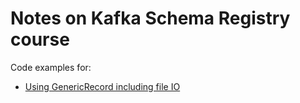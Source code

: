 # Notes on Kafka Schema Registry course

Code examples for:

* [Using GenericRecord including file IO](code/avro-examples/src/main/java/org/example/generic/GenericRecordExamples.java)
